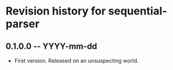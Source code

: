 # Revision history for sequential-parser

## 0.1.0.0 -- YYYY-mm-dd

* First version. Released on an unsuspecting world.

